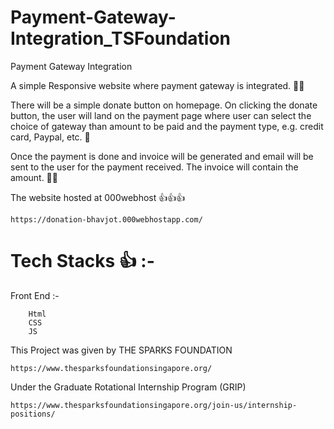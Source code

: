 # Payment-Gateway-Integration_TSFoundation
Payment Gateway Integration

A simple Responsive website where payment gateway is integrated. 💯💯

There will be a simple donate button on homepage. On clicking
the donate button, the user will land on the payment page where
user can select the choice of gateway than amount to be paid and the payment type, e.g.
credit card, Paypal, etc. 💯

Once the payment is done and invoice will be generated and
email will be sent to the user for the payment received. The
invoice will contain the amount. 🎱🎱

<!----------------------------------------------->

The website hosted at 000webhost 👍👍👍 

    https://donation-bhavjot.000webhostapp.com/

<!----------------------------------------------->

<!----------------------------------------------->

# Tech Stacks 👍 :- 
  
  Front End :-
        
        Html
        CSS
        JS

<!----------------------------------------------->

<!----------------------------------------------->

This Project was given by THE SPARKS FOUNDATION 

    https://www.thesparksfoundationsingapore.org/

Under the Graduate Rotational Internship Program (GRIP)

    https://www.thesparksfoundationsingapore.org/join-us/internship-positions/

<!----------------------------------------------->

 
